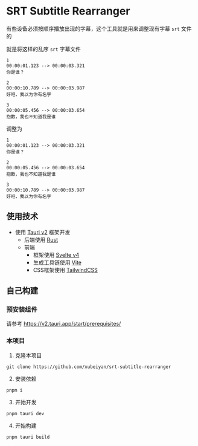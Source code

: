 # SRT Subtitle Rearranger

有些设备必须按顺序播放出现的字幕，这个工具就是用来调整现有字幕 `srt` 文件的

就是将这样的乱序 `srt` 字幕文件
```
1
00:00:01.123 --> 00:00:03.321
你是谁？

2
00:00:10.789 --> 00:00:03.987
好吧，我以为你有名字

3
00:00:05.456 --> 00:00:03.654
抱歉，我也不知道我是谁

```

调整为
```
1
00:00:01.123 --> 00:00:03.321
你是谁？

2
00:00:05.456 --> 00:00:03.654
抱歉，我也不知道我是谁

3
00:00:10.789 --> 00:00:03.987
好吧，我以为你有名字

```


## 使用技术

* 使用 [Tauri v2](https://v2.tauri.app/) 框架开发
    * 后端使用 [Rust](https://www.rust-lang.org/)
    * 前端
        * 框架使用 [Svelte v4](https://svelte.dev/)
        * 生成工具链使用 [Vite](https://vitejs.dev/)
        * CSS框架使用 [TailwindCSS](https://tailwindcss.com/)

## 自己构建

### 预安装组件

请参考 https://v2.tauri.app/start/prerequisites/

### 本项目

1. 克隆本项目

```shell
git clone https://github.com/xubeiyan/srt-subtitle-rearranger
```

2. 安装依赖

```shell
pnpm i
```

3. 开始开发

```shell
pnpm tauri dev
```

4. 开始构建

```shell
pnpm tauri build
```